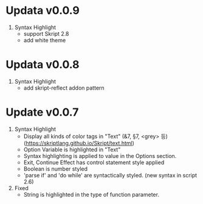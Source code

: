 # Updata v0.0.9
1. Syntax Highlight
	- support Skript 2.8
	- add white theme

# Updata v0.0.8
1. Syntax Highlight
	- add skript-reflect addon pattern

# Update v0.0.7
1. Syntax Highlight
	- Display all kinds of color tags in "Text" (&7, §7, \<grey\> 등) (https://skriptlang.github.io/Skript/text.html)
	- Option Variable is highlighted in "Text"
	- Syntax highlighting is applied to value in the Options section.
	- Exit, Continue Effect has control statement style applied
	- Boolean is number styled
	- 'parse if' and 'do while' are syntactically styled. (new syntax in script 2.6)
2. Fixed
	- String is highlighted in the type of function parameter.
